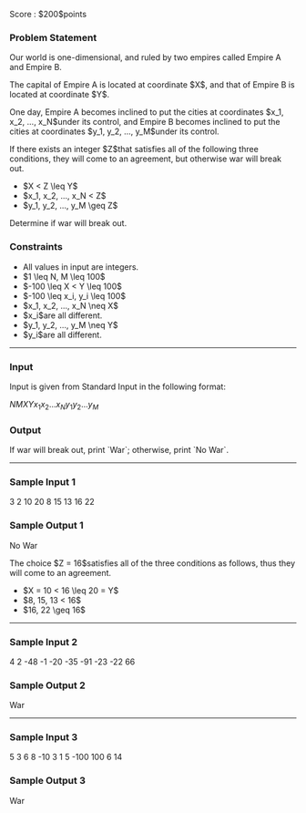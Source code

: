 
<div>

<span>

<span>

<p>
Score : $200$points
</p>

<div>

<section>

### **Problem Statement**

<p>
Our world is one-dimensional, and ruled by two empires called Empire A and Empire B.
</p>

<p>
The capital of Empire A is located at coordinate $X$, and that of Empire B is located at coordinate $Y$.
</p>

<p>
One day, Empire A becomes inclined to put the cities at coordinates $x_1, x_2, ..., x_N$under its control, and Empire B becomes inclined to put the cities at coordinates $y_1, y_2, ..., y_M$under its control.
</p>

<p>
If there exists an integer $Z$that satisfies all of the following three conditions, they will come to an agreement, but otherwise war will break out.
</p>

<ul>

<li>
$X < Z \leq Y$
</li>

<li>
$x_1, x_2, ..., x_N < Z$
</li>

<li>
$y_1, y_2, ..., y_M \geq Z$
</li>

</ul>

<p>
Determine if war will break out.
</p>

</section>

</div>

<div>

<section>

### **Constraints**

<ul>

<li>
All values in input are integers.
</li>

<li>
$1 \leq N, M \leq 100$
</li>

<li>
$-100 \leq X < Y \leq 100$
</li>

<li>
$-100 \leq x_i, y_i \leq 100$
</li>

<li>
$x_1, x_2, ..., x_N \neq X$
</li>

<li>
$x_i$are all different.
</li>

<li>
$y_1, y_2, ..., y_M \neq Y$
</li>

<li>
$y_i$are all different.
</li>

</ul>

</section>

</div>

---

<div>

<div>

<section>

### **Input**

<p>
Input is given from Standard Input in the following format:
</p>

<div>

$N$$M$$X$$Y$$x_1$$x_2$$...$$x_N$$y_1$$y_2$$...$$y_M$
</div>

</section>

</div>

<div>

<section>

### **Output**

<p>
If war will break out, print `War`; otherwise, print `No War`.
</p>

</section>

</div>

</div>

---

<div>

<section>

### **Sample Input 1**

<div>

3 2 10 20
8 15 13
16 22

</div>

</section>

</div>

<div>

<section>

### **Sample Output 1**

<div>

No War

</div>

<p>
The choice $Z = 16$satisfies all of the three conditions as follows, thus they will come to an agreement.
</p>

<ul>

<li>
$X = 10 < 16 \leq 20 = Y$
</li>

<li>
$8, 15, 13 < 16$
</li>

<li>
$16, 22 \geq 16$
</li>

</ul>

</section>

</div>

---

<div>

<section>

### **Sample Input 2**

<div>

4 2 -48 -1
-20 -35 -91 -23
-22 66

</div>

</section>

</div>

<div>

<section>

### **Sample Output 2**

<div>

War

</div>

</section>

</div>

---

<div>

<section>

### **Sample Input 3**

<div>

5 3 6 8
-10 3 1 5 -100
100 6 14

</div>

</section>

</div>

<div>

<section>

### **Sample Output 3**

<div>

War

</div>

</section>

</div>

</span>

</span>

</div>
